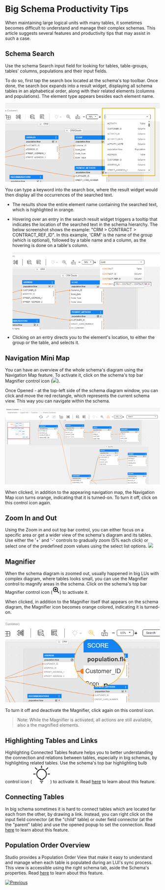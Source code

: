 <web>

# Big Schema Productivity Tips

When maintaining large logical units with many tables, it sometimes becomes difficult to understand and manage their complex schemas. This article suggests several features and productivity tips that may assist in such a case.



## Schema Search 

Use the schema Search input field for looking for tables, table-groups, tables' columns, populations and their input fields.

To do so, first tap the search box located at the schema's top toolbar. Once done, the search box expands into a result widget, displaying all schema tables in an alphabetical order, along with their related elements (columns and populations). The element type appears besides each element name.

![](images/web/21_search1.png)



You can type a keyword into the search box, where the result widget would then display all the occurrences of the searched text.

* The results show the entire element name containing the searched text, which is highlighted in orange. 

* Hovering over an entry in the search result widget triggers a tooltip that indicates the location of the searched text in the schema hierarchy. The below screenshot shows the example: "CRM > CONTRACT > CONTRACT_REF_ID". In this example, 'CRM' is the name of the group (which is optional), followed by a table name and a column, as the hovering is done on a table's column.

  ![](images/web/21_search2.png)

* Clicking on an entry directs you to the element's location, to either the group or the table, and selects it.



## Navigation Mini Map

You can have an overview of the whole schema's diagram using the Navigation Map feature. To activate it, click on the schema's top bar Magnifier control icon (![](images/web/mini-map-off.svg)).

Once Opened - at the top-left side of the schema diagram window, you can click and move the red rectangle, which represents the current schema view. This way you can navigate within the schema.

![](images/web/21_map.png)

When clicked, in addition to the appearing navigation map, the Navigation Map icon turns orange, indicating that it is turned-on. To turn it off, click on this control icon again.



## Zoom In and Out

Using the Zoom in and out top bar control, you can either focus on a specific area or get a wider view of the schema's diagram and its tables. Use either the '+' and '-' controls to gradually zoom (5% each click) or select one of the predefined zoom values using the select list options.  ![](images/web/schema_zoom_in_out.png)



## Magnifier

When the schema diagram is zoomed out, usually happened in big LUs with complex diagram, where tables looks small, you can use the Magnifier control to magnify areas in the schema. Click on the schema's top bar Magnifier control icon (![](images/web/magnifier1.png)) to activate it. 

When clicked, in addition to the Magnifier itself that appears on the schema diagram, the Magnifier icon becomes orange colored, indicating it is turned-on. 

![](images/web/21_maginfier.png)

To turn it off and deactivate the Magnifier, click again on this control icon.

> Note: While the Magnifier is activated, all actions are still available, also a the magnified elements. 



## Highlighting Tables and Links

Highlighting Connected Tables feature helps you to better understanding the connection and relations between tables, especially in big schemas, by highlighting related tables. Use the schema's top bar highlighting bulb control icon ( ![](images/web/light-off.svg))  to activate it. Read [here](/articles/03_logical_units/20_LU_highlight_tables.md) to learn about this feature.



## Connecting Tables

In big schema sometimes it is hard to connect tables which are located far each from the other, by drawing a link. Instead, you can right click on the input field connector (at the "child" table) or outer field connector (at the the "parent" table) and use the opened popup to set the connection. Read [here](/articles/03_logical_units/12_LU_hierarchy_and_linking_table_population.md#linking-tables.md) to learn about this feature.



## Population Order Overview

Studio provides a Population Order View that make it easy to understand and manage when each table is populated during an LUI's sync process. This view is accessible using the right schema tab, aside the Schema's properties. Read [here](/articles/03_logical_units/19_LU_population_order_view.md) to learn about this feature.



[![Previous](/articles/images/Previous.png)](/articles/03_logical_units/17_LU_schema_change_root_table.md)

</web>
